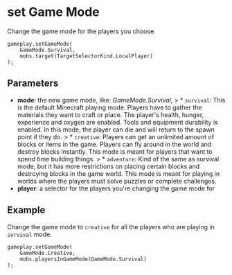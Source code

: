 # set Game Mode

Change the game mode for the players you choose.

```sig
gameplay.setGameMode(
    GameMode.Survival,
    mobs.target(TargetSelectorKind.LocalPlayer)
);
```

## Parameters

* **mode**: the new game mode, like: *GameMode.Survival*, > * `survival`: This is the default Minecraft playing mode. Players have to gather the materials they want to craft or place. The player's health, hunger, experience and oxygen are enabled. Tools and equipment durability is enabled. In this mode, the player can die and will return to the spawn point if they do. > * `creative`: Players can get an unlimited amount of blocks or items in the game. Players can fly around in the world and destroy blocks instantly. This mode is meant for players that want to spend time building things. > * `adventure`: Kind of the same as survival mode, but it has more restrictions on placing certain blocks and destroying blocks in the game world. This mode is meant for playing in worlds where the players must solve puzzles or complete challenges.
* **player**: a selector for the players you're changing the game mode for

## Example

Change the game mode to `creative` for all the players who are playing in `survival` mode.

```blocks
gameplay.setGameMode(
    GameMode.Creative,
    mobs.playersInGameMode(GameMode.Survival)
);
```